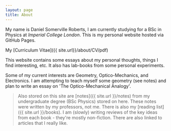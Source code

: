 ```yaml
---
layout: page
title: About
---
```


My name is Daniel Somerville Roberts, I am currently studying for a BSc in Physics at *Imperial College London*. This is my personal website hosted via GitHub Pages.

My [Curriculum Vitae]({{ site.url}}/about/CV/pdf)

This website contains some essays about my personal thoughts, things I find interesting, etc. It also has lab-books from some personal experiments.

Some of my current interests are Geometry, Optico-Mechanics, and Electronics. I am attempting to teach myself some geometry (see notes) and plan to write an essay on 'The Optico-Mechanical Analogy'.

> Also stored on this site are [notes]({{ site.url }}/notes) from my undergraduate degree (BSc Physics) stored on here. These notes were written by my professors, not me. There is also my [reading list]({{ site.url }}/books). I am (slowly) writing reviews of the key ideas from each book - they're mostly non-fiction. There are also linked to articles that I really like.
